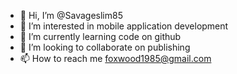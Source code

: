 - 👋 Hi, I’m @Savageslim85
- 👀 I’m interested in mobile application development
- 🌱 I’m currently learning code on github
- 💞️ I’m looking to collaborate on publishing
- 📫 How to reach me foxwood1985@gmail.com

<!---
Savageslim85/Savageslim85 is a ✨ special ✨ repository because its `README.md` (this file) appears on your GitHub profile.
You can click the Preview link to take a look at your changes.
--->
